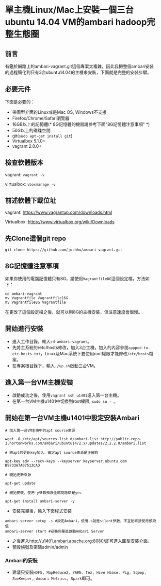 # 單主機Linux/Mac上安裝一個三台ubuntu 14.04 VM的ambari hadoop完整生態圈
## 前言
有鑑於網路上的ambari-vagrant.git這個專案太複雜，因此我把整個ambari安裝的過程簡化到只有3台ubuntu14.04的主機來安裝，下面就是完整的安裝步驟。

## 必要元件

下面是必要的：

* 帶圖型介面的Linux或是Mac OS, Windows不支援
* Firefox/Chrome/Safari瀏覽器 
* 16GB以上的記憶體(* 8G記憶體的機器請參考下面"8G記憶體注意事項" *)
* 50G以上的磁碟空間
* git(`sudo apt-get install git`)
* Virtualbox 5.1.0+
* vagrant 2.0.0+

## 檢查軟體版本

vagrant: `vagrant -v`

virtualbox: `vboxmanage -v`

## 前述軟體下載位址
vagrant: <https://www.vagrantup.com/downloads.html>

Virtualbox: <https://www.virtualbox.org/wiki/Downloads>

## 先Clone這個git repo

 `git clone https://github.com/joshhu/ambari-vagrant.git`

## 8G記憶體注意事項

如果你使用的電腦記憶體只有8G，請使用`Vagrantfile8G`這個設定檔，方法如下：

```
cd ambari-vagrant
mv Vagrantfile Vagrantfile16G
mv Vagrantfile8G Vagrantfile
```
在更改了這個設定檔之後，就可以用8G的主機安裝，但注意速度會很慢。

## 開始進行安裝

* 進入工作目錄，輸入`cd ambari-vagrant`。
* 先將主系統的/etc/hosts修改，加入3台主機，加入的內容參閱```appped-to-etc-hosts.txt```，Linux及Mac系統下要使用root權限才能修改`/etc/hosts`檔案。
* 在專案根目錄下，輸入`./up.sh`啟動三台VM。


## 進入第一台VM主機安裝

* 啟動成功之後，使用`vagrant ssh u1401`進入第一台主機。
* 在第一台VM主機u1401中切換到root權限, `sudo su - `。

## 開始在第一台VM主機u1401中設定安裝Ambari

```ssh
# 加入第一台VM主機中的apt source來源

wget -O /etc/apt/sources.list.d/ambari.list http://public-repo-1.hortonworks.com/ambari/ubuntu14/2.x/updates/2.2.2.0/ambari.list

# 將apt的更新key加入，確定apt source來源是正確的

apt-key adv --recv-keys --keyserver keyserver.ubuntu.com B9733A7A07513CAD

# 開始更新來源

apt-get update

# 開始安裝，使用-y參數預設全部問題都是yes

apt-get install ambari-server -y
```

* 安裝完畢後，輸入下面程式安裝
```
ambari-server setup -s #設定Ambari，使用-s就是silent參數，不互動直接使用預設值
ambari-server start #安裝完畢直啟動Ambari Server
```

* 之後進入<http://u1401.ambari.apache.org:8080/>即可進入圖型安裝介面。
* 預設帳號及密碼admin/admin

### Ambari的安裝

* 建議只安裝```HDFS, MapReduce2, YARN, Tez, Hive Hbase, Pig, Sqoop, ZooKeeper, Ambari Metrics, Spark```即可。
